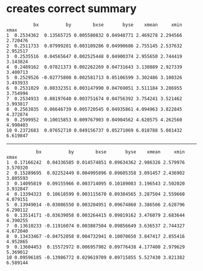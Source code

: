 # creates correct summary

              bx          by        bxse       byse    xmean     xmin     xmax
    1  0.2534362  0.13565725 0.005580832 0.04948771 2.469278 2.294566 2.720476
    2  0.2511733  0.07999201 0.003109286 0.04990686 2.755145 2.537632 2.952517
    3  0.2535516  0.04565647 0.002525448 0.04900374 2.955650 2.744419 3.143824
    4  0.2489162  0.07821373 0.002262269 0.04731643 3.130889 2.927339 3.400713
    5  0.2529526 -0.02775800 0.002581713 0.05106599 3.302486 3.100326 3.493933
    6  0.2531029  0.08332351 0.003147990 0.04769051 3.511184 3.286955 3.754994
    7  0.2534933  0.08197640 0.003751674 0.04756392 3.754241 3.521462 3.993817
    8  0.2563835  0.06646739 0.005720545 0.04935861 4.094963 3.822845 4.372874
    9  0.2599952  0.10015853 0.009767903 0.04904562 4.620575 4.262560 4.990403
    10 0.2372683  0.07652710 0.049156737 0.05271069 6.018788 5.081432 6.619847

---

               bx          by        bxse       byse    xmean     xmin     xmax
    1  0.17166242  0.04336585 0.014574851 0.09634362 2.986326 2.579976 3.570320
    2  0.15289695  0.02252449 0.004995896 0.09605358 3.091457 2.436902 3.805593
    3  0.14095819  0.09155966 0.003714095 0.10189083 3.196543 2.502020 3.932847
    4  0.13394323  0.10618599 0.003115670 0.09384565 3.287504 2.559660 4.079151
    5  0.13949014 -0.03086550 0.003204951 0.09674860 3.386506 2.628796 4.290112
    6  0.13514171 -0.03639058 0.003264415 0.09819162 3.476079 2.683644 4.390255
    7  0.13610233 -0.11916074 0.003887504 0.09856649 3.636537 2.744327 4.672040
    8  0.13433467 -0.04752058 0.004732941 0.10070650 3.847417 2.855416 4.952865
    9  0.13604453  0.15572972 0.006957902 0.09776438 4.177400 2.979629 5.369012
    10 0.09596185 -0.13986772 0.029619709 0.09715855 5.527430 3.821382 6.589144

